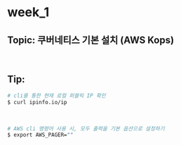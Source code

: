 # week_1 

## Topic: 쿠버네티스 기본 설치 (AWS Kops)

<br>

## Tip:

```bash
# cli를 통한 현재 로컬 퍼블릭 IP 확인
$ curl ipinfo.io/ip
```

<br>

```bash
# AWS cli 명령어 사용 시, 모두 출력을 기본 옵션으로 설정하기
$ export AWS_PAGER=""
```